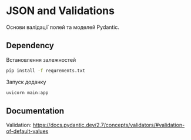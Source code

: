 # JSON and Validations

Основи валідації полей та моделей Pydantic.


## Dependency
Встановлення залежностей 
```bash 
pip install -f requrements.txt
```

Запуск доданку
```bash
uvicorn main:app 
```

## Documentation

Validation: https://docs.pydantic.dev/2.7/concepts/validators/#validation-of-default-values
